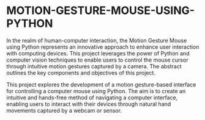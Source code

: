 # MOTION-GESTURE-MOUSE-USING-PYTHON

In the realm of human-computer interaction, the Motion Gesture Mouse using Python represents an innovative approach to enhance user interaction with computing devices. This project leverages the power of Python and computer vision techniques to enable users to control the mouse cursor through intuitive motion gestures captured by a camera. The abstract outlines the key components and objectives of this project.

This project explores the development of a motion gesture-based interface for controlling a computer mouse using Python. The aim is to create an intuitive and hands-free method of navigating a computer interface, enabling users to interact with their devices through natural hand movements captured by a webcam or sensor.
